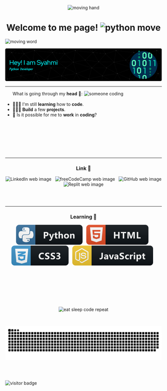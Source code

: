 <p align="center">
  <img width="150" src="https://raw.githubusercontent.com/iampavangandhi/iampavangandhi/master/gifs/Hi.gif" alt="moving hand">
</p>

<h1 align="center">Welcome to me page! <img width="30" src="https://camo.githubusercontent.com/a3ccfae79c559d3ff0c7ece89882c93bf278d01f0d2a1d908e19497630dca49d/68747470733a2f2f692e67697068792e636f6d2f6d656469612f4c4d7439363338644f38646674416a74636f2f3230302e77656270" alt="python move"></h1>

<p align="none" href="https://git.io/typing-svg">
  <img src="https://readme-typing-svg.herokuapp.com/?lines=Hi+there!;I'm+Syahmi;What+about+yours?" alt="moving word">
</p>

![Header](./github-header-image.png)

---

<a>
  <img align="right" src="https://raw.githubusercontent.com/abhisheknaiidu/abhisheknaiidu/master/code.gif" width=250 alt="someone coding"/>
</a>

<ul>What is going through my <b>head</b> 🧠:
  <br /><br />
  <li>🕵🏻‍♂️ I'm still <b>learning</b> how to <b>code</b>.</li>
  <li>👨🏻‍💻 <b>Build</b> a few <b>projects</b>.</li>
  <li>👾 Is it possible for me to <b>work</b> in <b>coding</b>?</li>
</ul>

<br /><br /><br /><br /><br /><br />

---

<h3 align="center">Link 🔗</h3>
<p align="center" href="https://www.linkedin.com/in/szx96" href="https://www.freecodecamp.org/SYAHMI-ROSLEE" href="https://github.com/Syahmiz" href="https://replit.com/@zikryx">
  <img src="https://img.shields.io/badge/linkedin-%230077B5.svg?style=for-the-badge&logo=linkedin&logoColor=white" alt="LinkedIn web image"> &nbsp
  <img src="https://img.shields.io/badge/Freecodecamp-%23123.svg?&style=for-the-badge&logo=freecodecamp&logoColor=green" alt="freeCodeCamp web image"> &nbsp
  <img src="https://img.shields.io/badge/github-%23121011.svg?style=for-the-badge&logo=github&logoColor=white" alt="GitHub web image"> &nbsp
  <img src="https://img.shields.io/badge/Replit-DD1200?style=for-the-badge&logo=Replit&logoColor=white" alt="Replit web image"> &nbsp
</p>

<br /><br />

---

<h3 align="center">Learning 📘</h3>
<p align="center" href="none">
  <img src="https://raw.githubusercontent.com/MikeCodesDotNET/ColoredBadges/master/svg/dev/languages/python.svg" alt="Python image"> &nbsp
  <img src="https://github.com/MikeCodesDotNET/ColoredBadges/raw/master/svg/dev/languages/html.svg" alt="html image"> &nbsp
  <img src="https://github.com/MikeCodesDotNET/ColoredBadges/raw/master/svg/dev/languages/css3.svg" alt="css3 image"> &nbsp
  <img src="https://github.com/MikeCodesDotNET/ColoredBadges/raw/master/svg/dev/languages/js.svg" alt="js image"> &nbsp
</p>

<br /><br /><br /><br /><br /><br />

<p align="center">
  <img width="200" src="https://raw.githubusercontent.com/raghavk16/raghavk16/master/giphy.webp" alt="eat sleep code repeat">
</p>

<br />

<p align="center" href="none">
  <img src="https://raw.githubusercontent.com/Platane/snk/output/github-contribution-grid-snake.svg" alt="snake move">
</p>

<br /><br />

![visitor badge](https://custom-icon-badges.herokuapp.com/github/license/denvercoder1/custom-icon-badges?logo=repo)
